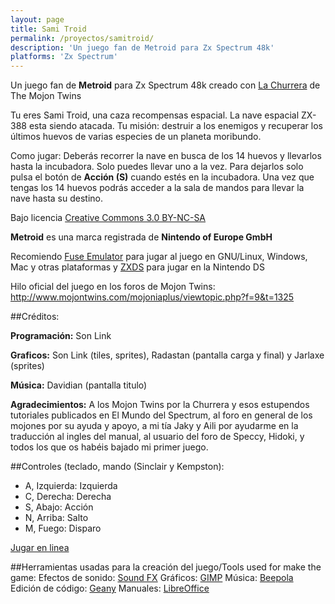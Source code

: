 ```yaml
---
layout: page
title: Sami Troid
permalink: /proyectos/samitroid/
description: 'Un juego fan de Metroid para Zx Spectrum 48k'
platforms: 'Zx Spectrum'
---
```


Un juego fan de **Metroid** para Zx Spectrum 48k creado con [La Churrera](http://www.mojontwins.com/juegos_mojonos/la-churrera/) de The Mojon Twins

Tu eres Sami Troid, una caza recompensas espacial. La nave espacial ZX-388 esta siendo atacada. Tu misión: destruir a los enemigos y recuperar los últimos huevos de varias especies de un planeta moribundo.

Como jugar: Deberás recorrer la nave en busca de los 14 huevos y llevarlos hasta la incubadora. Solo puedes llevar uno a la vez. Para dejarlos solo pulsa el botón de **Acción (S)** cuando estés en la incubadora. Una vez que tengas los 14 huevos podrás acceder a la sala de mandos para llevar la nave hasta su destino.

Bajo licencia [Creative Commons 3.0 BY-NC-SA](http://creativecommons.org/licenses/by-nc-sa/3.0/)

**Metroid** es una marca registrada de **Nintendo of Europe GmbH**

Recomiendo [Fuse Emulator](http://fuse-emulator.sourceforge.net/) para jugar al juego en GNU/Linux, Windows, Mac y otras plataformas y [ZXDS](http://zxds.raxoft.cz/) para jugar en la Nintendo DS

Hilo oficial del juego en los foros de Mojon Twins: <http://www.mojontwins.com/mojoniaplus/viewtopic.php?f=9&t=1325>

##Créditos:

**Programación:** Son Link

**Graficos:** Son Link (tiles, sprites), Radastan (pantalla carga y final) y Jarlaxe (sprites)

**Música:**
Davidian (pantalla titulo)

**Agradecimientos:** A los Mojon Twins por la Churrera y esos estupendos tutoriales publicados en El Mundo del Spectrum, al foro en general de los mojones por su ayuda y apoyo, a mi tía Jaky y Aili por ayudarme en la traducción al ingles del manual, al usuario del foro de Speccy, Hidoki, y todos los que os habéis bajado mi primer juego.

##Controles (teclado, mando (Sinclair y Kempston):

* A, Izquierda: Izquierda
* C, Derecha: Derecha
* S, Abajo: Acción
* N, Arriba: Salto
* M, Fuego: Disparo

[Jugar en linea](http://torinak.com/qaop#l=https://dl.dropboxusercontent.com/u/58286032/churrera/sami.tap)

##Herramientas usadas para la creación del juego/Tools used for make the game:
Efectos de sonido: [Sound FX](http://www.worldofspectrum.org/infoseekid.cgi?id=0011124)
Gráficos: [GIMP](http://www.gimp.org/)
Música: [Beepola](http://freestuff.grok.co.uk/beepola)
Edición de código: [Geany](http://www.geany.org)
Manuales: [LibreOffice](http://www.libreoffice.org)